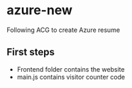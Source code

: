 # azure-new
Following ACG to create Azure resume

## First steps

- Frontend folder contains the website
- main.js contains visitor counter code
